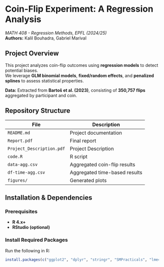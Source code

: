 # Coin-Flip Experiment: A Regression Analysis  
*MATH 408 - Regression Methods, EPFL (2024/25)*  
**Authors:** Kalil Bouhadra, Gabriel Marival  

## Project Overview
This project analyzes coin-flip outcomes using **regression models** to detect potential biases.  
We leverage **GLM binomial models**, **fixed/random effects**, and **penalized splines** to assess statistical properties.  

**Data:** Extracted from **Bartoš et al. (2023)**, consisting of **350,757 flips** aggregated by participant and coin.

## Repository Structure

| File | Description |
|------|------------|
| `README.md` | Project documentation |
| `Report.pdf` | Final report |
| `Project_Description.pdf` | Project Description |
| `code.R` | R script |
| `data-agg.csv` | Aggregated coin-flip results |
| `df-time-agg.csv` | Aggregated time-based results |
| `figures/` | Generated plots |

## Installation & Dependencies

### **Prerequisites**
- **R 4.x+**
- **RStudio (optional)**  

### **Install Required Packages**
Run the following in R:  
```r
install.packages(c("ggplot2", "dplyr", "stringr", "SMPracticals", "lme4", "mgcv"))


